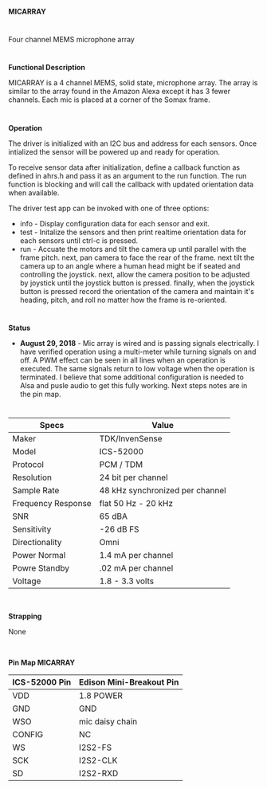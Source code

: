 **MICARRAY**
#
Four channel MEMS microphone array
#
**Functional Description**

MICARRAY is a 4 channel MEMS, solid state, microphone array. The array is similar to the
array found in the Amazon Alexa except it has 3 fewer channels. Each mic is placed at a
corner of the Somax frame.
#
**Operation**

The driver is initialized with an I2C bus and address for each sensors. Once
intialized the sensor will be powered up and ready for operation.

To receive sensor data after initialization, define a callback function as
defined in ahrs.h and pass it as an argument to the run function. The run function is
blocking and will call the callback with updated orientation data when available.

The driver test app can be invoked with one of three options:
* info - Display configuration data for each sensor and exit.
* test - Initalize the sensors and then print realtime orientation data for each sensors
  until ctrl-c is pressed.
* run - Accuate the motors and tilt the camera up until parallel with the frame pitch.
  next, pan camera to face the rear of the frame. next tilt the camera up to an
  angle where a human head might be if seated and controlling the joystick. next, allow
  the camera position to be adjusted by joystick until the joystick button is pressed.
  finally, when the joystick button is pressed record the orientation of the camera
  and maintain it's heading, pitch, and roll no matter how the frame is re-oriented.
#
**Status**
* **August 29, 2018** - Mic array is wired and is passing signals electrically. I have verified
operation using a multi-meter while turning signals on and off. A PWM effect can be seen
in all lines when an operation is executed. The same signals return to low voltage when
the operation is terminated. I believe that some additional configuration is needed to
Alsa and pusle audio to get this fully working. Next steps notes are in the pin map.
#


| Specs              | Value       |
| ----------         | -------     |
| Maker              | TDK/InvenSense |
| Model              | ICS-52000 |
| Protocol           | PCM / TDM
| Resolution         | 24 bit per channel |
| Sample Rate        | 48 kHz synchronized per channel |
| Frequency Response | flat 50 Hz - 20 kHz |
| SNR                |  65 dBA |
| Sensitivity        | -26 dB FS |
| Directionality     | Omni
| Power Normal       |  1.4 mA per channel
| Powre Standby      | .02 mA per channel
| Voltage            | 1.8 - 3.3 volts
&nbsp;

**Strapping**

None

&nbsp;


**Pin Map MICARRAY**

|ICS-52000 Pin		| Edison Mini-Breakout Pin |
|------------- | ------------------------- |
| VDD          | 1.8 POWER          |
| GND          | GND                |
| WSO          | mic daisy chain    |
| CONFIG       | NC                 |
| WS           | I2S2-FS            |
| SCK          | I2S2-CLK           |
| SD           | I2S2-RXD           |

&nbsp;

